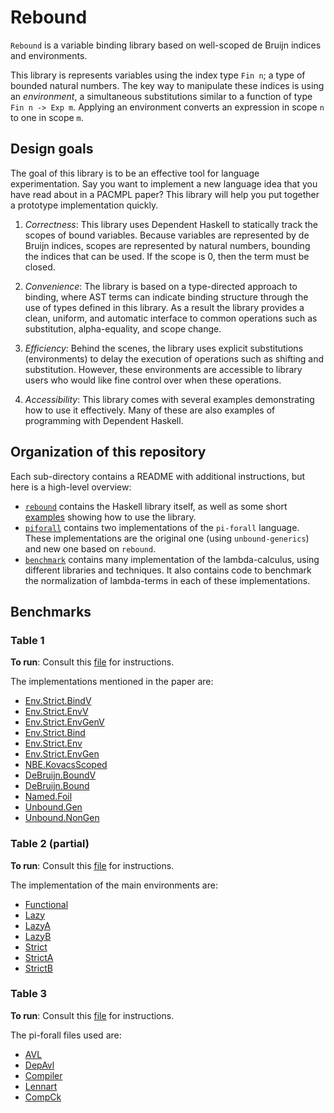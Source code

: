# Rebound

`Rebound` is a variable binding library based on well-scoped de Bruijn indices
and environments.

This library is represents variables using the index type `Fin n`; a type of
bounded natural numbers. The key way to manipulate these indices is using an
*environment*, a simultaneous substitutions similar to a function of type `Fin n
-> Exp m`. Applying an environment converts an expression in scope `n` to one in
scope `m`.

## Design goals

The goal of this library is to be an effective tool for language
experimentation. Say you want to implement a new language idea that you have
read about in a PACMPL paper? This library will help you put together a
prototype implementation quickly.

1. *Correctness*: This library uses Dependent Haskell to statically track the
    scopes of bound variables. Because variables are represented by de Bruijn
    indices, scopes are represented by natural numbers, bounding the indices
    that can be used. If the scope is 0, then the term must be closed.

2. *Convenience*: The library is based on a type-directed approach to binding,
    where AST terms can indicate binding structure through the use of types
    defined in this library. As a result the library provides a clean, uniform,
    and automatic interface to common operations such as substitution,
    alpha-equality, and scope change.

3. *Efficiency*: Behind the scenes, the library uses explicit substitutions
    (environments) to delay the execution of operations such as shifting and
    substitution. However, these environments are accessible to library users
    who would like fine control over when these operations.

4. *Accessibility*: This library comes with several examples demonstrating
    how to use it effectively. Many of these are also examples of programming
    with Dependent Haskell.

## Organization of this repository

Each sub-directory contains a README with additional instructions, but here is a
high-level overview:
- [`rebound`](./rebound/README.md) contains the Haskell library itself, as well
  as some short [examples](./rebound/examples) showing how to use the library.
- [`piforall`](./piforall/README.md) contains two implementations of the
  `pi-forall` language. These implementations are the original one (using
  `unbound-generics`) and new one based on `rebound`.
- [`benchmark`](./benchmark/README.md) contains many implementation of the
  lambda-calculus, using different libraries and techniques. It also contains
  code to benchmark the normalization of lambda-terms in each of these
  implementations.

## Benchmarks

### Table 1

**To run**: Consult this [file](./benchmark/README.md) for instructions.

The implementations mentioned in the paper are:
- [Env.Strict.BindV](benchmark/lib/Rebound/Env/Strict/BindV.hs)
- [Env.Strict.EnvV](benchmark/lib/Rebound/Env/Strict/EnvV.hs)
- [Env.Strict.EnvGenV](benchmark/lib/Rebound/Env/Strict/EnvGenV.hs)
- [Env.Strict.Bind](benchmark/lib/Rebound/Env/Strict/Bind.hs)
- [Env.Strict.Env](benchmark/lib/Rebound/Env/Strict/Env.hs)
- [Env.Strict.EnvGen](benchmark/lib/Rebound/Env/Strict/EnvGen.hs)
- [NBE.KovacsScoped](benchmark/lib/NBE/KovacsScoped.hs)
- [DeBruijn.BoundV](benchmark/lib/DeBruijn/BoundV.hs)
- [DeBruijn.Bound](benchmark/lib/DeBruijn/Bound.hs)
- [Named.Foil](benchmark/lib/Named/Foil.hs)
- [Unbound.Gen](benchmark/lib/Unbound/Gen.hs)
- [Unbound.NonGen](benchmark/lib/Unbound/NonGen.hs)

### Table 2 (partial)

**To run**: Consult this [file](./benchmark/README.md) for instructions.

The implementation of the main environments are:
- [Functional](rebound/src/Rebound/Env/Functional.hs)
- [Lazy](rebound/src/Rebound/Env/Lazy.hs)
- [LazyA](rebound/src/Rebound/Env/LazyA.hs)
- [LazyB](rebound/src/Rebound/Env/LazyB.hs)
- [Strict](rebound/src/Rebound/Env/Strict.hs)
- [StrictA](rebound/src/Rebound/Env/StrictA.hs)
- [StrictB](rebound/src/Rebound/Env/StrictB.hs)

### Table 3

**To run**: Consult this [file](./piforall/README.md) for instructions.

The pi-forall files used are:
- [AVL](piforall/pi/examples/AVL_F.pi)
- [DepAvl](piforall/pi/examples/AVL.pi)
- [Compiler](piforall/pi/examples/Compiler.pi)
- [Lennart](piforall/pi/examples/Lennart.pi)
- [CompCk](piforall/pi/examples/cCompiler.pi)